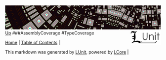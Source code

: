 ![](../Content/LUnit-banner-small.png "")
[<img style="float: right;" src="../Content/LUnit-logo-small.png">](../../README.md)
[Up](AssemblyCoverage.md)
###AssemblyCoverage
#TypeCoverage

[Home](../../README.md) | [Table of Contents](../../TableOfContents.md) | 


This markdown was generated by [LUnit](https://github.com/CodeSingularity/LUnit), powered by [LCore](https://github.com/CodeSingularity/LCore) | 

